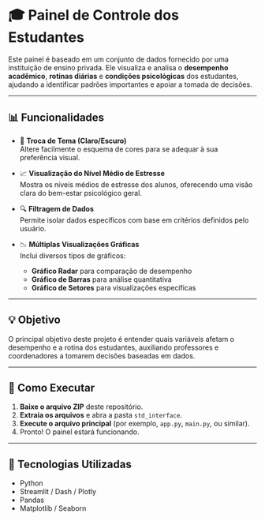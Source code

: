 # 🎓 Painel de Controle dos Estudantes

Este painel é baseado em um conjunto de dados fornecido por uma instituição de ensino privada. Ele visualiza e analisa o **desempenho acadêmico**, **rotinas diárias** e **condições psicológicas** dos estudantes, ajudando a identificar padrões importantes e apoiar a tomada de decisões.

---

## 📊 Funcionalidades

- 🎨 **Troca de Tema (Claro/Escuro)**  
  Altere facilmente o esquema de cores para se adequar à sua preferência visual.

- 📈 **Visualização do Nível Médio de Estresse**  
  Mostra os níveis médios de estresse dos alunos, oferecendo uma visão clara do bem-estar psicológico geral.

- 🔍 **Filtragem de Dados**  
  Permite isolar dados específicos com base em critérios definidos pelo usuário.

- 📉 **Múltiplas Visualizações Gráficas**  
  Inclui diversos tipos de gráficos:
  - **Gráfico Radar** para comparação de desempenho
  - **Gráfico de Barras** para análise quantitativa
  - **Gráfico de Setores** para visualizações específicas

---

## 💡 Objetivo

O principal objetivo deste projeto é entender quais variáveis afetam o desempenho e a rotina dos estudantes, auxiliando professores e coordenadores a tomarem decisões baseadas em dados.

---

## 🚀 Como Executar

1. **Baixe o arquivo ZIP** deste repositório.
2. **Extraia os arquivos** e abra a pasta `std_interface`.
3. **Execute o arquivo principal** (por exemplo, `app.py`, `main.py`, ou similar).
4. Pronto! O painel estará funcionando.

---

## 📂 Tecnologias Utilizadas

- Python  
- Streamlit / Dash / Plotly  
- Pandas  
- Matplotlib / Seaborn  

